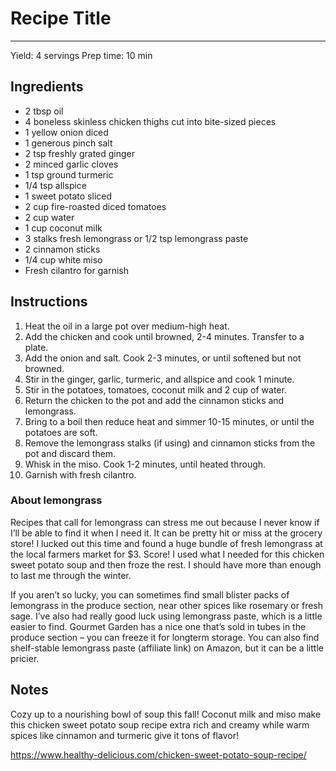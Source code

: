 # Recipe Title
---
Yield: 4 servings
Prep time: 10 min

## Ingredients
- 2 tbsp oil
- 4 boneless skinless chicken thighs cut into bite-sized pieces
- 1 yellow onion diced
- 1 generous pinch salt
- 2 tsp freshly grated ginger
- 2 minced garlic cloves
- 1 tsp ground turmeric
- 1/4 tsp allspice
- 1 sweet potato sliced
- 2 cup fire-roasted diced tomatoes
- 2 cup water
- 1 cup coconut milk
- 3 stalks fresh lemongrass or 1/2 tsp lemongrass paste
- 2 cinnamon sticks
- 1/4 cup white miso
- Fresh cilantro for garnish

## Instructions
1. Heat the oil in a large pot over medium-high heat.
2. Add the chicken and cook until browned, 2-4 minutes. Transfer to a plate. 
3. Add the onion and salt. Cook 2-3 minutes, or until softened but not browned.
4. Stir in the ginger, garlic, turmeric, and allspice and cook 1 minute.
5. Stir in the potatoes, tomatoes, coconut milk and 2 cup of water.
6. Return the chicken to the pot and add the cinnamon sticks and lemongrass.
7. Bring to a boil then reduce heat and simmer 10-15 minutes, or until the potatoes are soft.
8. Remove the lemongrass stalks (if using) and cinnamon sticks from the pot and discard them.
9. Whisk in the miso. Cook 1-2 minutes, until heated through.
10. Garnish with fresh cilantro.

### About lemongrass
Recipes that call for lemongrass can stress me out because I never know if I’ll be able to find it when I need it. It can be pretty hit or miss at the grocery store! I lucked out this time and found a huge bundle of fresh lemongrass at the local farmers market for $3. Score! I used what I needed for this chicken sweet potato soup and then froze the rest. I should have more than enough to last me through the winter.

If you aren’t so lucky, you can sometimes find small blister packs of lemongrass in the produce section, near other spices like rosemary or fresh sage. I’ve also had really good luck using lemongrass paste, which is a little easier to find. Gourmet Garden has a nice one that’s sold in tubes in the produce section – you can freeze it for longterm storage.  You can also find shelf-stable lemongrass paste (affiliate link) on Amazon, but it can be a little pricier. 

## Notes
Cozy up to a nourishing bowl of soup this fall! Coconut milk and miso make this chicken sweet potato soup recipe extra rich and creamy while warm spices like cinnamon and turmeric give it tons of flavor!

https://www.healthy-delicious.com/chicken-sweet-potato-soup-recipe/
